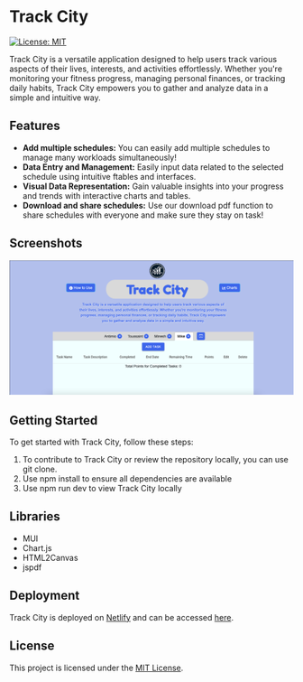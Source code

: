 # Track City

[![License: MIT](https://img.shields.io/badge/License-MIT-yellow.svg)](https://opensource.org/licenses/MIT)

Track City is a versatile application designed to help users track various aspects of their lives, interests, and activities effortlessly. Whether you're monitoring your fitness progress, managing personal finances, or tracking daily habits, Track City empowers you to gather and analyze data in a simple and intuitive way.

## Features

- **Add multiple schedules:** You can easily add multiple schedules to manage many workloads simultaneously!
- **Data Entry and Management:** Easily input data related to the selected schedule using intuitive ftables and interfaces.
- **Visual Data Representation:** Gain valuable insights into your progress and trends with interactive charts and tables.
- **Download and share schedules:** Use our download pdf function to share schedules with everyone and make sure they stay on task!

## Screenshots

![Track City Page](src/assets/track-city.png)


## Getting Started

To get started with Track City, follow these steps:

1. To contribute to Track City or review the repository locally, you can use git clone.
2. Use npm install to ensure all dependencies are available
3. Use npm run dev to view Track City locally

## Libraries

* MUI
* Chart.js
* HTML2Canvas
* jspdf

## Deployment

Track City is deployed on [Netlify](https://www.netlify.com/) and can be accessed [here](https://track-city.netlify.app/).


## License

This project is licensed under the [MIT License](https://opensource.org/licenses/MIT).
```


